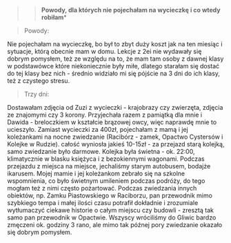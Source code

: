 >> **Powody, dla których nie pojechałam na wycieczkę i co wtedy robiłam***

>Powody:

Nie pojechałam na wycieczkę, bo był to zbyt duży koszt jak na ten miesiąc i sytuacje, którą obecnie mam w domu.
Lekcje z 2ei nie wydawały się dobrym pomysłem, też ze względu na to, że mam tam osoby z dawnej klasy w podstawówce które niekoniecznie były miłe, 
dlatego starałam się dostać do tej klasy bez nich - średnio widziało mi się pójście na 3 dni do ich klasy, też z czystego stresu.

>Trzy dni:

Dostawałam zdjęcia od Zuzi z wycieczki - krajobrazy czy zwierzęta, zdjęcia ze znajomymi czy 3 korony. 
Przyjechała razem z pamiątką dla mnie i Dawida - breloczkiem w kształcie brązowej owcy, więc naprawdę mnie to ucieszyło.
Zamiast wycieczki za 400zł, pojechałam z mamą i jej koleżankami na nocne zwiedzanie (Racibórz - zamek, Opactwo Cystersów i Kolejke w Rudzie). 
całość wyniosła jakieś 10-15zł - za przejazd starą kolejką, samo zwiedzanie było darmowe.
Kolejka była świetna - ok. 22:00, klimatycznie w blasku księżyca i z bezokiennymi wagonami.
Podczas przejazdu z miejsca na miejsce, jechaliśmy starym autobusem, bodajże ikarusem.
Mojej mamie i jej koleżankom zebrało się na szkolne wspomnienia, co było świetnym umileniem podczas podróży, do tego mogłam też z nimi często pożartować.
Podczas zwiedzania innych obiektów, np. Zamku Piastowskiego w Raciborzu, pan przewodnik mimo szybkiego tempa i małej ilości czasu potrafił
dokładnie i zrozumiale wytłumaczyć ciekawe historie o całym miejscu czy budowli - zresztą tak samo pan przewodnik w Opactwie.
Wszyscy wróciliśmy do Gliwic bardzo zmęczeni ok. godziny 3 rano, ale mimo tak późnej pory zwiedzanie okazało się dobrym pomysłem. 


